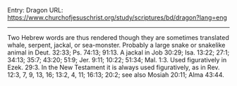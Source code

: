 Entry: Dragon
URL: https://www.churchofjesuschrist.org/study/scriptures/bd/dragon?lang=eng

---

Two Hebrew words are thus rendered though they are sometimes translated whale, serpent, jackal, or sea-monster. Probably a large snake or snakelike animal in Deut. 32:33; Ps. 74:13; 91:13. A jackal in Job 30:29; Isa. 13:22; 27:1; 34:13; 35:7; 43:20; 51:9; Jer. 9:11; 10:22; 51:34; Mal. 1:3. Used figuratively in Ezek. 29:3. In the New Testament it is always used figuratively, as in Rev. 12:3, 7, 9, 13, 16; 13:2, 4, 11; 16:13; 20:2; see also Mosiah 20:11; Alma 43:44.
